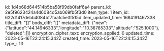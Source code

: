 id: 1d4b68d644514b5ba58f99db0faff6a4
parent_id: 2e5f9623424a4d6084d5ab069fb5f3d0
item_type: 1
item_id: 622d1417debb4084bf7faafc5e0f515d
item_updated_time: 1684191467338
title_diff: "[]"
body_diff: "[]"
metadata_diff: {"new":{"latitude":"44.14946333","longitude":"10.38785333","altitude":"525.1000"},"deleted":[]}
encryption_cipher_text: 
encryption_applied: 0
updated_time: 2023-05-16T22:24:15.342Z
created_time: 2023-05-16T22:24:15.342Z
type_: 13